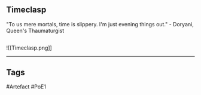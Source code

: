 ## Timeclasp
"To us mere mortals, time is slippery.
I'm just evening things out."
\- Doryani, Queen's Thaumaturgist
##
![[Timeclasp.png]]

---
## Tags
#Artefact
#PoE1